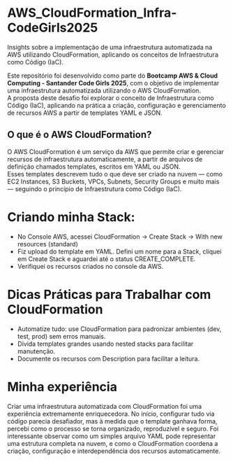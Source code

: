 # AWS_CloudFormation_Infra-CodeGirls2025
Insights sobre a implementação de uma infraestrutura automatizada na AWS utilizando CloudFormation, aplicando os conceitos de Infraestrutura como Código (IaC).

Este repositório foi desenvolvido como parte do **Bootcamp AWS & Cloud Computing - Santander Code Girls 2025**, com o objetivo de implementar uma infraestrutura automatizada utilizando o AWS CloudFormation.  
A proposta deste desafio foi explorar o conceito de Infraestrutura como Código (IaC), aplicando na prática a criação, configuração e gerenciamento de recursos AWS a partir de templates YAML e JSON.

## O que é o AWS CloudFormation?

O AWS CloudFormation é um serviço da AWS que permite criar e gerenciar recursos de infraestrutura automaticamente, a partir de arquivos de definição chamados templates, escritos em YAML ou JSON.  
Esses templates descrevem tudo o que deve ser criado na nuvem — como EC2 Instances, S3 Buckets, VPCs, Subnets, Security Groups e muito mais — seguindo o princípio de Infraestrutura como Código (IaC).

# Criando minha Stack: 

- No Console AWS, acessei CloudFormation → Create Stack → With new resources (standard)
- Fiz upload do template em YAML. Defini um nome para a Stack, cliquei em Create Stack e aguardei até o status CREATE_COMPLETE.
- Verifiquei os recursos criados no console da AWS.

# Dicas Práticas para Trabalhar com CloudFormation
- Automatize tudo: use CloudFormation para padronizar ambientes (dev, test, prod) sem erros manuais.
- Divida templates grandes usando nested stacks para facilitar manutenção.
- Documente os recursos com Description para facilitar a leitura.

# Minha experiência
Criar uma infraestrutura automatizada com CloudFormation foi uma experiência extremamente enriquecedora. 
No início, configurar tudo via código parecia desafiador, mas à medida que o template ganhava forma, percebi como o processo se torna organizado, reproduzível e seguro. Foi interessante observar como um simples arquivo YAML pode representar uma estrutura completa na nuvem, e como o CloudFormation coordena a criação, configuração e interdependência dos recursos automaticamente.
